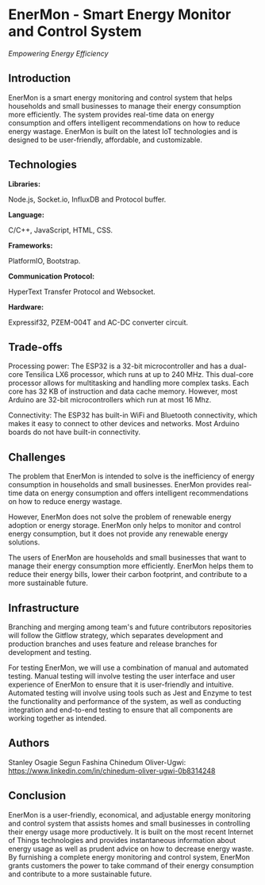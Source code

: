 # **EnerMon - Smart Energy Monitor and Control System**
*Empowering Energy Efficiency*

## Introduction ##

EnerMon is a smart energy monitoring and control system that helps households and small businesses to manage their energy consumption more efficiently. The system provides real-time data on energy consumption and offers intelligent recommendations on how to reduce energy wastage. EnerMon is built on the latest IoT technologies and is designed to be user-friendly, affordable, and customizable.

## Technologies ##
**Libraries:**

Node.js, Socket.io, InfluxDB and Protocol buffer.

**Language:**

C/C++, JavaScript, HTML, CSS.

**Frameworks:** 

PlatformIO, Bootstrap.

**Communication Protocol:**

HyperText Transfer Protocol and Websocket.

**Hardware:**

Expressif32, PZEM-004T and AC-DC converter circuit.

## Trade-offs ##

Processing power: The ESP32 is a 32-bit microcontroller and has a dual-core Tensilica LX6 processor, which runs at up to 240 MHz. This dual-core processor allows for multitasking and handling more complex tasks. Each core has 32 KB of instruction and data cache memory. However, most Arduino are 32-bit microcontrollers which run at most 16 Mhz.

Connectivity: The ESP32 has built-in WiFi and Bluetooth connectivity, which makes it easy to connect to other devices and networks. Most Arduino boards do not have built-in connectivity.

## Challenges ##

The problem that EnerMon is intended to solve is the inefficiency of energy consumption in households and small businesses. EnerMon provides real-time data on energy consumption and offers intelligent recommendations on how to reduce energy wastage.

However, EnerMon does not solve the problem of renewable energy adoption or energy storage. EnerMon only helps to monitor and control energy consumption, but it does not provide any renewable energy solutions.

The users of EnerMon are households and small businesses that want to manage their energy consumption more efficiently. EnerMon helps them to reduce their energy bills, lower their carbon footprint, and contribute to a more sustainable future.

## Infrastructure ##

Branching and merging among team's and future contributors repositories will follow the Gitflow strategy, which separates development and production branches and uses feature and release branches for development and testing. 

For testing EnerMon, we will use a combination of manual and automated testing. Manual testing will involve testing the user interface and user experience of EnerMon to ensure that it is user-friendly and intuitive. Automated testing will involve using tools such as Jest and Enzyme to test the functionality and performance of the system, as well as conducting integration and end-to-end testing to ensure that all components are working together as intended.

## Authors ##
Stanley Osagie
Segun Fashina
Chinedum Oliver-Ugwi: https://www.linkedin.com/in/chinedum-oliver-ugwi-0b8314248

## Conclusion ##

EnerMon is a user-friendly, economical, and adjustable energy monitoring and control system that assists homes and small businesses in controlling their energy usage more productively. It is built on the most recent Internet of Things technologies and provides instantaneous information about energy usage as well as prudent advice on how to decrease energy waste. By furnishing a complete energy monitoring and control system, EnerMon grants customers the power to take command of their energy consumption and contribute to a more sustainable future.
